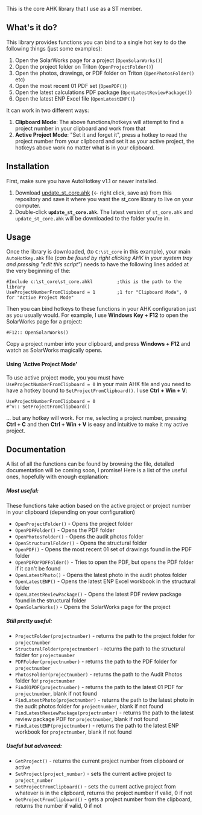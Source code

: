 This is the core AHK library that I use as a ST member.

## What's it do?
This library provides functions you can bind to a single hot key to do the following things (just some examples):

1. Open the SolarWorks page for a project (`OpenSolarWorks()`)
2. Open the project folder on Triton (`OpenProjectFolder()`)
3. Open the photos, drawings, or PDF folder on Triton (`OpenPhotosFolder()` etc)
4. Open the most recent 01 PDF set (`OpenPDF()`)
5. Open the latest calculations PDF package (`OpenLatestReviewPackage()`)
6. Open the latest ENP Excel file (`OpenLatestENP()`)

It can work in two different ways:

1. **Clipboard Mode**: The above functions/hotkeys will attempt to find a project number in your clipboard and work from that
2. **Active Project Mode**: "Set it and forget it", press a hotkey to read the project number from your clipboard and set it as your active project, the hotkeys above work no matter what is in your clipboard.

## Installation

First, make sure you have AutoHotkey v1.1 or newer installed.

1. Download [update_st_core.ahk][updater_url] (<- right click, save as) from this repository and save it where you want the st_core library to live on your computer.
2. Double-click **`update_st_core.ahk`**. The latest version of `st_core.ahk` and `update_st_core.ahk` will be downloaded to the folder you're in.

[updater_url]: https://raw.githubusercontent.com/ngordon-scty/st_core/master/update_st_core.ahk

## Usage
Once the library is downloaded, (to `C:\st_core` in this example), your main `AutoHotkey.ahk` file (*can be found by right clicking AHK in your system tray and pressing "edit this script"*) needs to have the following lines added at the very beginning of the:
```
#Include c:\st_core\st_core.ahkl         ;this is the path to the library
UseProjectNumberFromClipboard = 1        ;1 for "Clipboard Mode", 0 for "Active Project Mode"
```
Then you can bind hotkeys to these functions in your AHK configuration just as you usually would. For example, I use **Windows Key + F12** to open the SolarWorks page for a project:
```
#F12:: OpenSolarWorks()
```
Copy a project number into your clipboard, and press **Windows + F12** and watch as SolarWorks magically opens.

#### Using 'Active Project Mode'
To use active project mode, you you must have `UseProjectNumberFromClipboard = 0` in your main AHK file and you need to have a hotkey bound to `SetProjectFromClipboard()`. I use **Ctrl + Win + V**:
```
UseProjectNumberFromClipboard = 0
#^v:: SetProjectFromClipboard()
```
... but any hotkey will work. For me, selecting a project number, pressing **Ctrl + C** and then **Ctrl + Win + V** is easy and intuitive to make it my active project.

## Documentation
A list of all the functions can be found by browsing the file, detailed documentation will be coming soon, I promise! Here is a list of the useful ones, hopefully with enough explanation:
##### Most useful:
These functions take action based on the active project or project number in your clipboard (depending on your configuration)
* `OpenProjectFolder()` - Opens the project folder
* `OpenPDFFolder()` - Opens the PDF folder
* `OpenPhotosFolder()` - Opens the audit photos folder
* `OpenStructuralFolder()` - Opens the structural folder
* `OpenPDF()` - Opens the most recent 01 set of drawings found in the PDF folder
* `OpenPDFOrPDFFolder()` - Tries to open the PDF, but opens the PDF folder if it can't be found
* `OpenLatestPhoto()` - Opens the latest photo in the audit photos folder
* `OpenLatestENP()` - Opens the latest ENP Excel workbook in the structural folder
* `OpenLatestReviewPackage()` - Opens the latest PDF review package found in the structural folder
* `OpenSolarWorks()` - Opens the SolarWorks page for the project

##### Still pretty useful:
* `ProjectFolder(projectnumber)` - returns the path to the project folder for `projectnumber`
* `StructuralFolder(projectnumber)` - returns the path to the structural folder for `projectnumber`
* `PDFFolder(projectnumber)` - returns the path to the PDF folder for `projectnumber`
* `PhotosFolder(projectnumber)` - returns the path to the Audit Photos folder for `projectnumber`
* `Find01PDF(projectnumber)` - returns the path to the latest 01 PDF for `projectnumber`, blank if not found
* `FindLatestPhoto(projectnumber)` - returns the path to the latest photo in the audit photos folder for `projectnumber`, blank if not found
* `FindLatestReviewPackage(projectnumber)` - returns the path to the latest review package PDF for `projectnumber`, blank if not found
* `FindLatestENP(projectnumber)` - returns the path to the latest ENP workbook for `projectnumber`, blank if not found

##### Useful but advanced:
* `GetProject()` - returns the current project number from clipboard or active
* `SetProject(project_number)` - sets the current active project to `project_number`
* `SetProjectFromClipboard()` - sets the current active project from whatever is in the clipboard, returns the project number if valid, 0 if not
* `GetProjectFromClipboard()` - gets a project number from the clipboard, returns the number if valid, 0 if not